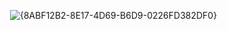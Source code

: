 <img> ![{8ABF12B2-8E17-4D69-B6D9-0226FD382DF0}](https://github.com/user-attachments/assets/49313ce2-5ec6-41b9-b1aa-6b0504caac85)
